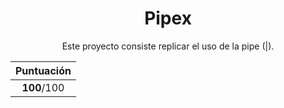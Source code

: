 <h1 align="center"> Pipex </h1>

<div align="center">
    <p>Este proyecto consiste replicar el uso de la pipe (|).</p>

|  Puntuación |
|:-----------:|
| **100**/100 |
